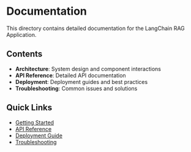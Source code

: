 # Documentation

This directory contains detailed documentation for the LangChain RAG Application.

## Contents

- **Architecture**: System design and component interactions
- **API Reference**: Detailed API documentation
- **Deployment**: Deployment guides and best practices
- **Troubleshooting**: Common issues and solutions

## Quick Links

- [Getting Started](../README.md)
- [API Reference](./api.md)
- [Deployment Guide](./deployment.md)
- [Troubleshooting](./troubleshooting.md) 